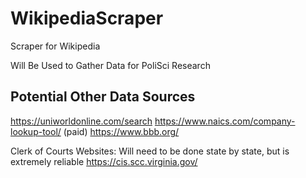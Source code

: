 # WikipediaScraper
Scraper for Wikipedia

Will Be Used to Gather Data for PoliSci Research

## Potential Other Data Sources
https://uniworldonline.com/search
https://www.naics.com/company-lookup-tool/ (paid)
https://www.bbb.org/

Clerk of Courts Websites:
Will need to be done state by state, but is extremely reliable
https://cis.scc.virginia.gov/